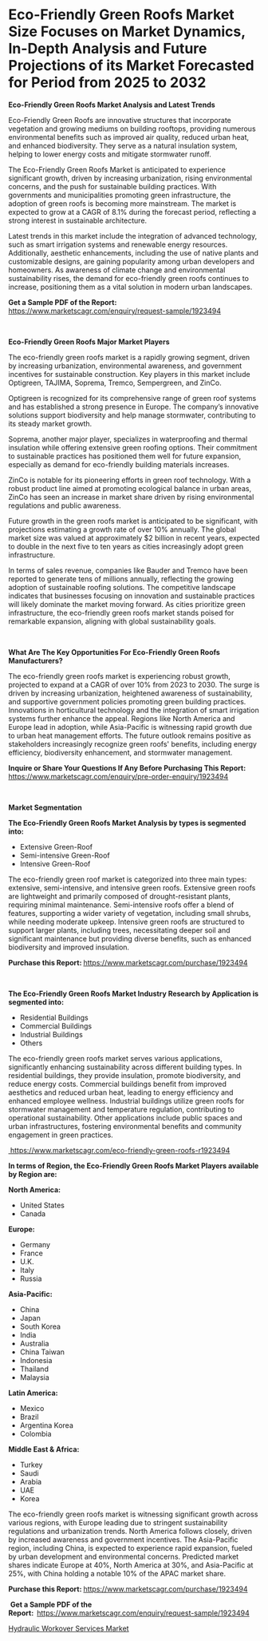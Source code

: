 <p><h1>Eco-Friendly Green Roofs Market Size Focuses on Market Dynamics, In-Depth Analysis and Future Projections of its Market Forecasted for Period from 2025 to 2032</h1></p><p><strong>Eco-Friendly Green Roofs Market Analysis and Latest Trends</strong></p>
<p><p>Eco-Friendly Green Roofs are innovative structures that incorporate vegetation and growing mediums on building rooftops, providing numerous environmental benefits such as improved air quality, reduced urban heat, and enhanced biodiversity. They serve as a natural insulation system, helping to lower energy costs and mitigate stormwater runoff.</p><p>The Eco-Friendly Green Roofs Market is anticipated to experience significant growth, driven by increasing urbanization, rising environmental concerns, and the push for sustainable building practices. With governments and municipalities promoting green infrastructure, the adoption of green roofs is becoming more mainstream. The market is expected to grow at a CAGR of 8.1% during the forecast period, reflecting a strong interest in sustainable architecture.</p><p>Latest trends in this market include the integration of advanced technology, such as smart irrigation systems and renewable energy resources. Additionally, aesthetic enhancements, including the use of native plants and customizable designs, are gaining popularity among urban developers and homeowners. As awareness of climate change and environmental sustainability rises, the demand for eco-friendly green roofs continues to increase, positioning them as a vital solution in modern urban landscapes.</p></p>
<p><strong>Get a Sample PDF of the Report:&nbsp;</strong> <a href="https://www.marketscagr.com/enquiry/request-sample/1923494?utm_campaign=1789&utm_medium=2&utm_source=Github&utm_content=ia&utm_term=14012025&utm_id=eco-friendly-green-roofs">https://www.marketscagr.com/enquiry/request-sample/1923494</a></p>
<p>&nbsp;</p>
<p><strong>Eco-Friendly Green Roofs Major Market Players</strong></p>
<p><p>The eco-friendly green roofs market is a rapidly growing segment, driven by increasing urbanization, environmental awareness, and government incentives for sustainable construction. Key players in this market include Optigreen, TAJIMA, Soprema, Tremco, Sempergreen, and ZinCo. </p><p>Optigreen is recognized for its comprehensive range of green roof systems and has established a strong presence in Europe. The company’s innovative solutions support biodiversity and help manage stormwater, contributing to its steady market growth.</p><p>Soprema, another major player, specializes in waterproofing and thermal insulation while offering extensive green roofing options. Their commitment to sustainable practices has positioned them well for future expansion, especially as demand for eco-friendly building materials increases.</p><p>ZinCo is notable for its pioneering efforts in green roof technology. With a robust product line aimed at promoting ecological balance in urban areas, ZinCo has seen an increase in market share driven by rising environmental regulations and public awareness.</p><p>Future growth in the green roofs market is anticipated to be significant, with projections estimating a growth rate of over 10% annually. The global market size was valued at approximately $2 billion in recent years, expected to double in the next five to ten years as cities increasingly adopt green infrastructure.</p><p>In terms of sales revenue, companies like Bauder and Tremco have been reported to generate tens of millions annually, reflecting the growing adoption of sustainable roofing solutions. The competitive landscape indicates that businesses focusing on innovation and sustainable practices will likely dominate the market moving forward. As cities prioritize green infrastructure, the eco-friendly green roofs market stands poised for remarkable expansion, aligning with global sustainability goals.</p></p>
<p>&nbsp;</p>
<p><strong>What Are The Key Opportunities For Eco-Friendly Green Roofs Manufacturers?</strong></p>
<p><p>The eco-friendly green roofs market is experiencing robust growth, projected to expand at a CAGR of over 10% from 2023 to 2030. The surge is driven by increasing urbanization, heightened awareness of sustainability, and supportive government policies promoting green building practices. Innovations in horticultural technology and the integration of smart irrigation systems further enhance the appeal. Regions like North America and Europe lead in adoption, while Asia-Pacific is witnessing rapid growth due to urban heat management efforts. The future outlook remains positive as stakeholders increasingly recognize green roofs' benefits, including energy efficiency, biodiversity enhancement, and stormwater management.</p></p>
<p><strong>Inquire or Share Your Questions If Any Before Purchasing This Report:</strong> <a href="https://www.marketscagr.com/enquiry/pre-order-enquiry/1923494?utm_campaign=1789&utm_medium=2&utm_source=Github&utm_content=ia&utm_term=14012025&utm_id=eco-friendly-green-roofs">https://www.marketscagr.com/enquiry/pre-order-enquiry/1923494</a></p>
<p>&nbsp;</p>
<p><strong>Market Segmentation</strong></p>
<p><strong>The Eco-Friendly Green Roofs Market Analysis by types is segmented into:</strong></p>
<p><ul><li>Extensive Green-Roof</li><li>Semi-intensive Green-Roof</li><li>Intensive Green-Roof</li></ul></p>
<p><p>The eco-friendly green roof market is categorized into three main types: extensive, semi-intensive, and intensive green roofs. Extensive green roofs are lightweight and primarily composed of drought-resistant plants, requiring minimal maintenance. Semi-intensive roofs offer a blend of features, supporting a wider variety of vegetation, including small shrubs, while needing moderate upkeep. Intensive green roofs are structured to support larger plants, including trees, necessitating deeper soil and significant maintenance but providing diverse benefits, such as enhanced biodiversity and improved insulation.</p></p>
<p><strong>Purchase this Report:&nbsp;</strong><a href="https://www.marketscagr.com/purchase/1923494?utm_campaign=1789&utm_medium=2&utm_source=Github&utm_content=ia&utm_term=14012025&utm_id=eco-friendly-green-roofs">https://www.marketscagr.com/purchase/1923494</a></p>
<p>&nbsp;</p>
<p><strong>The Eco-Friendly Green Roofs Market Industry Research by Application is segmented into:</strong></p>
<p><ul><li>Residential Buildings</li><li>Commercial Buildings</li><li>Industrial Buildings</li><li>Others</li></ul></p>
<p><p>The eco-friendly green roofs market serves various applications, significantly enhancing sustainability across different building types. In residential buildings, they provide insulation, promote biodiversity, and reduce energy costs. Commercial buildings benefit from improved aesthetics and reduced urban heat, leading to energy efficiency and enhanced employee wellness. Industrial buildings utilize green roofs for stormwater management and temperature regulation, contributing to operational sustainability. Other applications include public spaces and urban infrastructures, fostering environmental benefits and community engagement in green practices.</p></p>
<p><a href="https://www.marketscagr.com/eco-friendly-green-roofs-r1923494?utm_campaign=1789&utm_medium=2&utm_source=Github&utm_content=ia&utm_term=14012025&utm_id=eco-friendly-green-roofs">&nbsp;https://www.marketscagr.com/eco-friendly-green-roofs-r1923494</a></p>
<p><strong>In terms of Region, the Eco-Friendly Green Roofs Market Players available by Region are:</strong></p>
<p>
    <p> <strong> North America: </strong>
        <ul>
            <li>United States</li>
            <li>Canada</li>
        </ul>
        </p> 
    <p> <strong> Europe: </strong>
        <ul>
            <li>Germany</li>
            <li>France</li>
            <li>U.K.</li>
            <li>Italy</li>
            <li>Russia</li>
        </ul>
        </p> 
    <p> <strong> Asia-Pacific: </strong>
        <ul>
            <li>China</li>
            <li>Japan</li>
            <li>South Korea</li>
            <li>India</li>
            <li>Australia</li>
            <li>China Taiwan</li>
            <li>Indonesia</li>
            <li>Thailand</li>
            <li>Malaysia</li>
        </ul>
        </p> 
    <p> <strong> Latin America: </strong>
        <ul>
            <li>Mexico</li>
            <li>Brazil</li>
            <li>Argentina Korea</li>
            <li>Colombia</li>
        </ul>
        </p> 
    <p> <strong> Middle East & Africa: </strong>
        <ul>
            <li>Turkey</li>
            <li>Saudi</li>
            <li>Arabia</li>
            <li>UAE</li>
            <li>Korea</li>
        </ul>
    </p>
    </p>
<p><p>The eco-friendly green roofs market is witnessing significant growth across various regions, with Europe leading due to stringent sustainability regulations and urbanization trends. North America follows closely, driven by increased awareness and government incentives. The Asia-Pacific region, including China, is expected to experience rapid expansion, fueled by urban development and environmental concerns. Predicted market shares indicate Europe at 40%, North America at 30%, and Asia-Pacific at 25%, with China holding a notable 10% of the APAC market share.</p></p>
<p><strong>Purchase this Report: </strong><a href="https://www.marketscagr.com/purchase/1923494?utm_campaign=1789&utm_medium=2&utm_source=Github&utm_content=ia&utm_term=14012025&utm_id=eco-friendly-green-roofs">https://www.marketscagr.com/purchase/1923494</a></p>
<p>&nbsp;<strong>Get a Sample PDF of the Report:&nbsp;&nbsp;</strong><a href="https://www.marketscagr.com/enquiry/request-sample/1923494?utm_campaign=1789&utm_medium=2&utm_source=Github&utm_content=ia&utm_term=14012025&utm_id=eco-friendly-green-roofs">https://www.marketscagr.com/enquiry/request-sample/1923494</a></p>
<p><strong></strong></p>
<p><p><a href="https://github.com/marlanamarvn/Market-Research-Report-List-1/blob/main/hydraulic-workover-services-market.md?utm_campaign=1789&utm_medium=2&utm_source=Github&utm_content=ia&utm_term=14012025&utm_id=eco-friendly-green-roofs">Hydraulic Workover Services Market</a></p></p>
